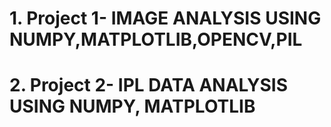  # 1. Project 1- IMAGE ANALYSIS USING NUMPY,MATPLOTLIB,OPENCV,PIL
 # 2. Project 2- IPL DATA ANALYSIS USING NUMPY, MATPLOTLIB
